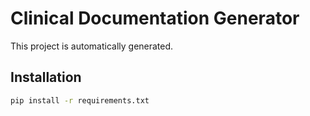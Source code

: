 # Clinical Documentation Generator

This project is automatically generated.

## Installation

```sh
pip install -r requirements.txt
```
